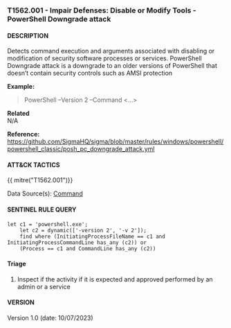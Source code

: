 ### T1562.001 - Impair Defenses: Disable or Modify Tools - PowerShell Downgrade attack

#### DESCRIPTION

Detects command execution and arguments associated with disabling or modification of security software processes or services. PowerShell Downgrade attack is a downgrade to an older versions of PowerShell that doesn’t contain security controls such as AMSI protection

**Example:**

> PowerShell –Version 2 –Command \<…>

**Related**\
N/A

**Reference:**\
https://github.com/SigmaHQ/sigma/blob/master/rules/windows/powershell/powershell_classic/posh_pc_downgrade_attack.yml

#### ATT&CK TACTICS

{{ mitre("T1562.001")}}

Data Source(s): [Command](https://attack.mitre.org/datasources/DS001/)

#### SENTINEL RULE QUERY

```
let c1 = 'powershell.exe'; 
    let c2 = dynamic(['-version 2', '-v 2']);
    find where (InitiatingProcessFileName == c1 and InitiatingProcessCommandLine has_any (c2)) or 
    (Process == c1 and CommandLine has_any (c2)) 
```

#### Triage

1. Inspect if the activity if it is expected and approved performed by an admin or a service

#### VERSION

Version 1.0 (date: 10/07/2023)
